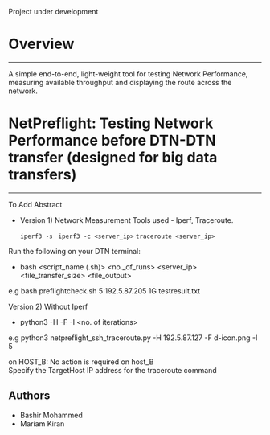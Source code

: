 Project under development


# Overview
---------
A simple end-to-end, light-weight tool for testing Network Performance, measuring available throughput and displaying the route across the network.

# NetPreflight: Testing Network Performance before DTN-DTN transfer (designed for big data transfers)
------------------------------------------------------------------------------

To Add Abstract

* Version 1) Network Measurement Tools used - Iperf, Traceroute.

  ```iperf3 -s ```
  ```iperf3 -c <server_ip>```
  ```traceroute <server_ip>```

Run the following on your DTN terminal:

- bash <script_name (.sh)> <no._of_runs> <server_ip> <file_transfer_size> <file_output>

e.g bash preflightcheck.sh 5 192.5.87.205 1G testresult.txt

Version 2)
Without Iperf

- python3 <scriptname> -H <TargetHostIPaddress> -F <targetFile> -I <no. of iterations>   

 e.g python3 netpreflight_ssh_traceroute.py -H 192.5.87.127 -F d-icon.png -I 5

on HOST_B: No action is required on host_B     
Specify the TargetHost IP address for the traceroute command     
                                                                         


Authors
---------
- Bashir Mohammed
- Mariam Kiran
